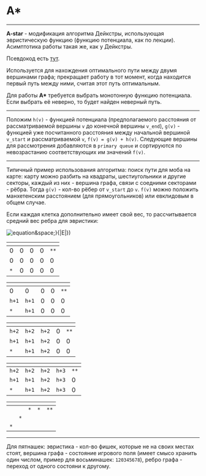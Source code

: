 # A*

***

__A-star__ - модификация алгоритма Дейкстры, использующая эвристическую функцию (функцию потенциала, как по лекции). Асимптотика работы такая же, как у Дейкстры.

Псевдокод есть [тут](https://ru.wikipedia.org/wiki/A*).

Используется для нахождения оптимального пути между двумя вершинами графа; прекращает работу в тот момент, когда находится первый путь между ними, считая этот путь оптимальным.

Для работы __A*__ требуется выбрать монотонную функцию потенциала. Если выбрать её неверно, то будет найден неверный путь.

***

Положим `h(v)` - функцией потенциала (предполагаемого расстояния от рассматриваемой вершины `v`  до конечной вершины `v_end`), `g(v)` - функцией уже посчитанного расстояния между начальной вершиной `v_start` и рассматриваемой `v`, `f(v) = g(v) + h(v)`. Следующие вершины для рассмотрения добавляются в `primary queue` и сортируются по невозрастанию соответствующих им значений `f(v)`.

***

Типичный пример использования алгоритма: поиск пути для моба на карте: карту можно разбить на квадраты, шестиугольники и другие секторы, каждый из них - вершина графа, связи с соедними секторами - рёбра. Тогда `g(v)` - кол-во рёбер от `v_start` до `v`. `f(v)` можно положить манхетенским расстоянием (для прямоугольников) или евклидовым в общем случае.

Если каждая клетка дополнительно имеет свой вес, то рассчитывается средний вес ребра для эвристики:

![equation](https://latex.codecogs.com/gif.latex?\frac{&space;\sum_{i=1}^{|E|}&space;\omega(e_i))&space;}{|E|})


| []() |  |  |  |  |
|---|---|---|---|---|
| 0 | 0 | 0 | 0 | `**` |
| 0 | 0 | 0 | 0 | 0 |
| `*` | 0 | 0 | 0 | 0 |

| []() |  |  |  |  |
|---|---|---|---|---|
| 0 | 0 | 0 | 0 | `**` |
| `h+1` | `h+1` | 0 | 0 | 0 |
| `*` | `h+1` | 0 | 0 | 0 |

| []() |  |  |  |  |
|---|---|---|---|---|
| `h+2` | `h+2` | `h+2` | 0 | `**` |
| `h+1` | `h+1` | `h+2` | 0 | 0 |
| `*` | `h+1` | `h+2` | 0 | 0 |

| []() |  |  |  |  |
|---|---|---|---|---|
| `h+2` | `h+2` | `h+2` | `h+3` | `**` |
| `h+1` | `h+1` | `h+2` | `h+3` | 0 |
| `*` | `h+1` | `h+2` | `h+3` | 0 |

| []() |  |  |  |  |
|---|---|---|---|---|
|  |  | `*` | `*` | `**` |
|  | `*` |  |  |  |
| `*` |  |  |  |  |

***

Для пятнашек: эвристика - кол-во фишек, которые не на своих местах стоят, вершина графа - состояние игрового поля (имеет смысо хранить один числом, пример для восьминашек: `120345678`), ребро графа - переход от одного состояни к другому.
